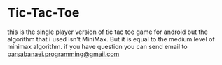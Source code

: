 # Tic-Tac-Toe
this is the single player version of tic tac toe game for android but the algorithm that i used isn't MiniMax. But it is equal to the medium level of minimax algorithm. if you have question you can send email to parsabanaei.programming@gmail.com
